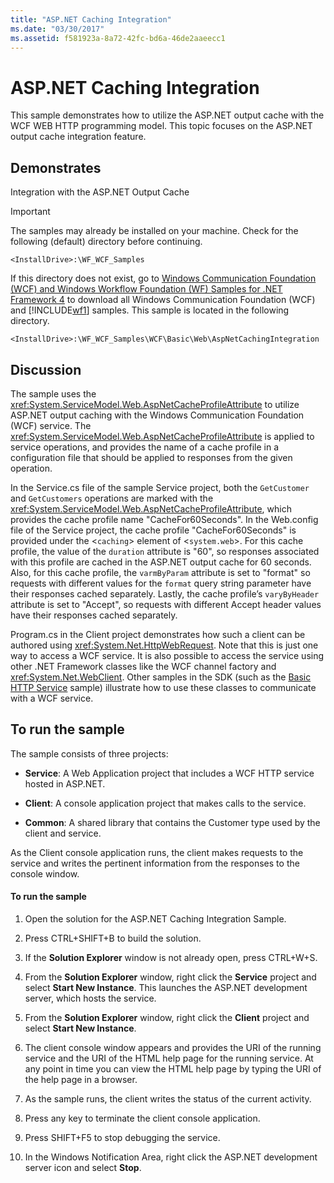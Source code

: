 ```yaml
---
title: "ASP.NET Caching Integration"
ms.date: "03/30/2017"
ms.assetid: f581923a-8a72-42fc-bd6a-46de2aaeecc1
---
```

# ASP.NET Caching Integration

This sample demonstrates how to utilize the ASP.NET output cache with the WCF WEB HTTP programming model. This topic focuses on the ASP.NET output cache integration feature.

## Demonstrates

Integration with the ASP.NET Output Cache

> [!IMPORTANT]
> The samples may already be installed on your machine. Check for the following (default) directory before continuing.
>
> `<InstallDrive>:\WF_WCF_Samples`
>
> If this directory does not exist, go to [Windows Communication Foundation (WCF) and Windows Workflow Foundation (WF) Samples for .NET Framework 4](https://www.microsoft.com/download/details.aspx?id=21459) to download all Windows Communication Foundation (WCF) and [!INCLUDE[wf1](../../../../includes/wf1-md.md)] samples. This sample is located in the following directory.
>
> `<InstallDrive>:\WF_WCF_Samples\WCF\Basic\Web\AspNetCachingIntegration`

## Discussion

The sample uses the <xref:System.ServiceModel.Web.AspNetCacheProfileAttribute> to utilize ASP.NET output caching with the Windows Communication Foundation (WCF) service. The <xref:System.ServiceModel.Web.AspNetCacheProfileAttribute> is applied to service operations, and provides the name of a cache profile in a configuration file that should be applied to responses from the given operation.

In the Service.cs file of the sample Service project, both the `GetCustomer` and `GetCustomers` operations are marked with the <xref:System.ServiceModel.Web.AspNetCacheProfileAttribute>, which provides the cache profile name "CacheFor60Seconds". In the Web.config file of the Service project, the cache profile "CacheFor60Seconds" is provided under the <`caching`> element of <`system.web`>. For this cache profile, the value of the `duration` attribute is "60", so responses associated with this profile are cached in the ASP.NET output cache for 60 seconds. Also, for this cache profile, the `varmByParam` attribute is set to "format" so requests with different values for the `format` query string parameter have their responses cached separately. Lastly, the cache profile’s `varyByHeader` attribute is set to "Accept", so requests with different Accept header values have their responses cached separately.

Program.cs in the Client project demonstrates how such a client can be authored using <xref:System.Net.HttpWebRequest>. Note that this is just one way to access a WCF service. It is also possible to access the service using other .NET Framework classes like the WCF channel factory and <xref:System.Net.WebClient>. Other samples in the SDK (such as the [Basic HTTP Service](../../../../docs/framework/wcf/samples/basic-http-service.md) sample) illustrate how to use these classes to communicate with a WCF service.

## To run the sample

The sample consists of three projects:

- **Service**: A Web Application project that includes a WCF HTTP service hosted in ASP.NET.

- **Client**: A console application project that makes calls to the service.

- **Common**: A shared library that contains the Customer type used by the client and service.

As the Client console application runs, the client makes requests to the service and writes the pertinent information from the responses to the console window.

#### To run the sample

1. Open the solution for the ASP.NET Caching Integration Sample.

2. Press CTRL+SHIFT+B to build the solution.

3. If the **Solution Explorer** window is not already open, press CTRL+W+S.

4. From the **Solution Explorer** window, right click the **Service** project and select **Start New Instance**. This launches the ASP.NET development server, which hosts the service.

5. From the **Solution Explorer** window, right click the **Client** project and select **Start New Instance**.

6. The client console window appears and provides the URI of the running service and the URI of the HTML help page for the running service. At any point in time you can view the HTML help page by typing the URI of the help page in a browser.

7. As the sample runs, the client writes the status of the current activity.

8. Press any key to terminate the client console application.

9. Press SHIFT+F5 to stop debugging the service.

10. In the Windows Notification Area, right click the ASP.NET development server icon and select **Stop**.
